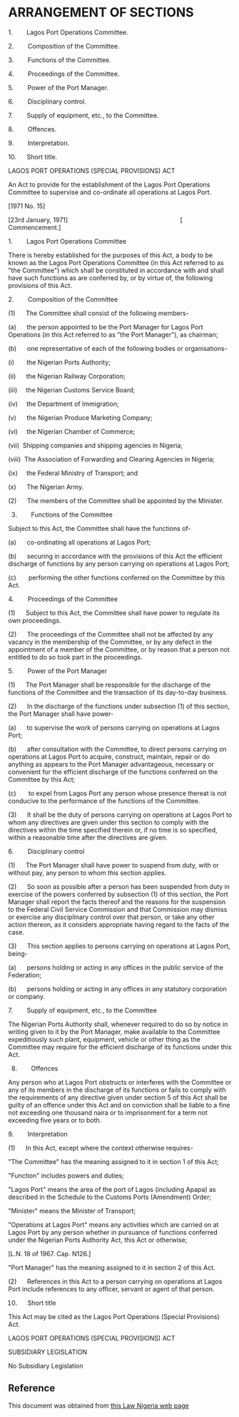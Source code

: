 # ARRANGEMENT OF SECTIONS

1.        Lagos Port Operations Committee.

2.        Composition of the Committee.

3.        Functions of the Committee.

4.        Proceedings of the Committee.

5.        Power of the Port Manager.

6.        Disciplinary control.

7.        Supply of equipment, etc., to the Committee.

8.        Offences.

9.        Interpretation.

10.      Short title.

LAGOS PORT OPERATIONS (SPECIAL PROVISIONS) ACT

An Act to provide for the establishment of the Lagos Port Operations Committee to supervise and co-ordinate all operations at Lagos Port.

[1971 No. 15]

[23rd January, 1971]                                                                [ Commencement.]

1.        Lagos Port Operations Committee

There is hereby established for the purposes of this Act, a body to be known as the Lagos Port Operations Committee (in this Act referred to as "the Committee") which shall be constituted in accordance with and shall have such functions as are conferred by, or by virtue of, the following provisions of this Act.

2.        Composition of the Committee

(1)      The Committee shall consist of the following members-

(a)      the person appointed to be the Port Manager for Lagos Port Operations (in this Act referred to as "the Port Manager"), as chairman;

(b)      one representative of each of the following bodies or organisations-

(i)       the Nigerian Ports Authority;

(ii)      the Nigerian Railway Corporation;

(iii)     the Nigerian Customs Service Board;

(iv)     the Department of Immigration;

(v)      the Nigerian Produce Marketing Company;

(vi)     the Nigerian Chamber of Commerce;

(vii)  Shipping companies and shipping agencies in Nigeria;

(viii)  The Association of Forwarding and Clearing Agencies in Nigeria;

(ix)     the Federal Ministry of Transport; and

(x)      The Nigerian Army.

(2)      The members of the Committee shall be appointed by the Minister.

3.        Functions of the Committee

Subject to this Act, the Committee shall have the functions of-

(a)      co-ordinating all operations at Lagos Port;

(b)      securing in accordance with the provisions of this Act the efficient discharge of functions by any person carrying on operations at Lagos Port;

(c)       performing the other functions conferred on the Committee by this Act.

4.        Proceedings of the Committee

(1)      Subject to this Act, the Committee shall have power to regulate its own proceedings.

(2)      The proceedings of the Committee shall not be affected by any vacancy in the membership of the Committee, or by any defect in the appointment of a member of the Committee, or by reason that a person not entitled to do so took part in the proceedings.

5.        Power of the Port Manager

(1)      The Port Manager shall be responsible for the discharge of the functions of the Committee and the transaction of its day-to-day business.

(2)      In the discharge of the functions under subsection (1) of this section, the Port Manager shall have power-

(a)      to supervise the work of persons carrying on operations at Lagos Port;

(b)      after consultation with the Committee, to direct persons carrying on operations at Lagos Port to acquire, construct, maintain, repair or do anything as appears to the Port Manager advantageous, necessary or convenient for the efficient discharge of the functions conferred on the Committee by this Act;

(c)       to expel from Lagos Port any person whose presence thereat is not conducive to the performance of the functions of the Committee.

(3)      It shall be the duty of persons carrying on operations at Lagos Port to whom any directives are given under this section to comply with the directives within the time specified therein or, if no time is so specified, within a reasonable time after the directives are given.

6.        Disciplinary control

(1)      The Port Manager shall have power to suspend from duty, with or without pay, any person to whom this section applies.

(2)      So soon as possible after a person has been suspended from duty in exercise of the powers conferred by subsection (1) of this section, the Port Manager shall report the facts thereof and the reasons for the suspension to the Federal Civil Service Commission and that Commission may dismiss or exercise any disciplinary control over that person, or take any other action thereon, as it considers appropriate having regard to the facts of the case.

(3)      This section applies to persons carrying on operations at Lagos Port, being-

(a)      persons holding or acting in any offices in the public service of the Federation;

(b)      persons holding or acting in any offices in any statutory corporation or company.

7.        Supply of equipment, etc., to the Committee

The Nigerian Ports Authority shall, whenever required to do so by notice in writing given to it by the Port Manager, make available to the Committee expeditiously such plant, equipment, vehicle or other thing as the Committee may require for the efficient discharge of its functions under this Act.

8.        Offences

Any person who at Lagos Port obstructs or interferes with the Committee or any of its members in the discharge of its functions or fails to comply with the requirements of any directive given under section 5 of this Act shall be guilty of an offence under this Act and on conviction shall be liable to a fine not exceeding one thousand naira or to imprisonment for a term not exceeding five years or to both.

9.        Interpretation

(1)      In this Act, except where the context otherwise requires-

"The Committee" has the meaning assigned to it in section 1 of this Act;

"Function" includes powers and duties;

"Lagos Port" means the area of the port of Lagos (including Apapa) as described in the Schedule to the Customs Ports (Amendment) Order;

"Minister" means the Minister of Transport;

"Operations at Lagos Port" means any activities which are carried on at Lagos Port by any person whether in pursuance of functions conferred under the Nigerian Ports Authority Act, this Act or otherwise;

[L.N. 18 of 1967. Cap. N126.]

"Port Manager" has the meaning assigned to it in section 2 of this Act.

(2)      References in this Act to a person carrying on operations at Lagos Port include references to any officer, servant or agent of that person.

10.      Short title

This Act may be cited as the Lagos Port Operations (Special Provisions) Act.

LAGOS PORT OPERATIONS (SPECIAL PROVISIONS) ACT

SUBSIDIARY LEGISLATION

No Subsidiary Legislation

## Reference

This document was obtained from [this Law Nigeria web page](http://www.lawnigeria.com/LFN/L/Lagos-Port-Operations%28Special-Provisions%29Act.php)